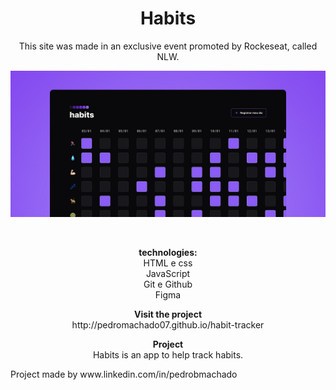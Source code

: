 <h1 align="center"> Habits </h1>
<p align="center">
This site was made in an exclusive event promoted by Rockeseat, called NLW.<br/>
</p>
<p align="center">
<img alt="nlw" src="./assets/Cover.jpg">
</p>
<br>
<p align="center">
<strong> technologies:
</strong><br>
HTML e css<br>
JavaScript<br>
Git e Github<br>
Figma<br>
<p align="center"><strong>Visit the project</strong><br>
http://pedromachado07.github.io/habit-tracker
</p>
<p align="center"><strong>Project</strong><br>
Habits is an app to help track habits.
</p>
Project made by www.linkedin.com/in/pedrobmachado




